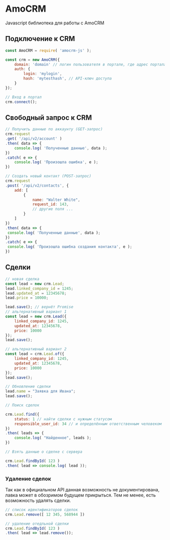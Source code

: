 # AmoCRM
Javascript библиотека для работы с AmoCRM

## Подключение к CRM
```js
const AmoCRM = require( 'amocrm-js' );

const crm = new AmoCRM({
    domain: 'domain' // логин пользователя в портале, где адрес портала mydomain.amocrm.ru
    auth: {
        login: 'mylogin',
        hash: 'mytesthash', // API-ключ доступа
    }
});

// Вход в портал
crm.connect();
```

## Свободный запрос к CRM

```js
// Получить данные по аккаунту (GET-запрос)
crm.request
.get( '/api/v2/account' )
.then( data => {
    console.log( 'Полученные данные', data );
})
.catch( e => {
    console.log( 'Произошла ошибка', e );
})

// Создать новый контакт (POST-запрос)
crm.request
.post( '/api/v2/contacts', {
    add: [
        {
            name: "Walter White",
            request_id: 143,
            // другие поля ...
        }
    ]
})
.then( data => {
 console.log( 'Полученные данные', data );
})
.catch( e => {
 console.log( 'Произошла ошибка создания контакта', e );
})
```

## Сделки

```js
// новая сделка
const lead = new crm.Lead;
lead.linked_company_id = 1245;
lead.updated_at = 12345678;
lead.price = 10000;

lead.save(); // вернёт Promise
// альтернативный вариант 1
const lead = new crm.Lead({
    linked_company_id: 1245,
    updated_at: 12345678,
    price: 10000
});
lead.save();

// альтернативный вариант 2
const lead = crm.Lead.of({
    linked_company_id: 1245,
    updated_at: 12345678,
    price: 10000
});
lead.save();

// Обновление сделки
lead.name = "Заявка для Ивана";
lead.save();

// Поиск сделок

crm.Lead.find({
    status: 1 // найти сделки с нужным статусом
    responsible_user_id: 34 // и определённым ответственным человеком 
})
.then( leads => {
    console.log( "Найденное", leads );
})

// Взять данные о сделке с сервера

crm.Lead.findById( 123 )
.then( lead => console.log( lead ));

```

### Удаление сделок

Так как в официальном API данная возможность не документирована, лавка может в обозримом будущем прикрыться.
Тем не менее, есть возможность удалять сделки.

```js
// список идентификаторов сделок
crm.Lead.remove([ 12 345, 568944 ])

// удаление отедльной сделки
crm.Lead.findById( 123 )
.then( lead => lead.remove());
```
